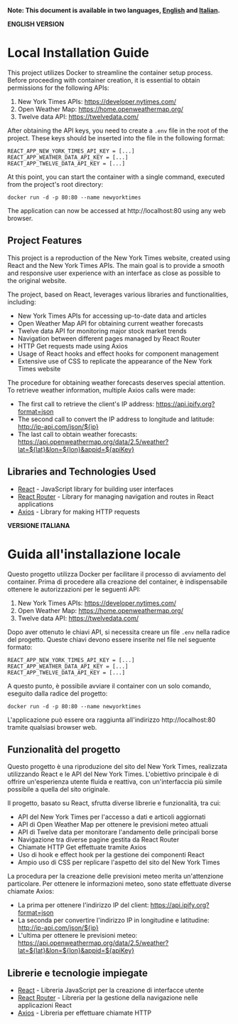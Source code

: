 **Note: This document is available in two languages, <a href="#english">English</a> and <a href="#italian">Italian</a>.**

<a href="#english"></a>
**ENGLISH VERSION**

# Local Installation Guide

This project utilizes Docker to streamline the container setup process. Before proceeding with container creation, it is essential to obtain permissions for the following APIs:

1. New York Times APIs: https://developer.nytimes.com/
2. Open Weather Map: https://home.openweathermap.org/
3. Twelve data API: https://twelvedata.com/

After obtaining the API keys, you need to create a `.env` file in the root of the project. These keys should be inserted into the file in the following format:

```
REACT_APP_NEW_YORK_TIMES_API_KEY = [...]
REACT_APP_WEATHER_DATA_API_KEY = [...]
REACT_APP_TWELVE_DATA_API_KEY = [...]
```

At this point, you can start the container with a single command, executed from the project's root directory:

```
docker run -d -p 80:80 --name newyorktimes
```

The application can now be accessed at http://localhost:80 using any web browser.

## Project Features

This project is a reproduction of the New York Times website, created using React and the New York Times APIs. The main goal is to provide a smooth and responsive user experience with an interface as close as possible to the original website.

The project, based on React, leverages various libraries and functionalities, including:

- New York Times APIs for accessing up-to-date data and articles
- Open Weather Map API for obtaining current weather forecasts
- Twelve data API for monitoring major stock market trends
- Navigation between different pages managed by React Router
- HTTP Get requests made using Axios
- Usage of React hooks and effect hooks for component management
- Extensive use of CSS to replicate the appearance of the New York Times website

The procedure for obtaining weather forecasts deserves special attention. To retrieve weather information, multiple Axios calls were made:

- The first call to retrieve the client's IP address: https://api.ipify.org?format=json
- The second call to convert the IP address to longitude and latitude: http://ip-api.com/json/${ip}
- The last call to obtain weather forecasts: https://api.openweathermap.org/data/2.5/weather?lat=${lat}&lon=${lon}&appid=${apiKey}

## Libraries and Technologies Used

- [React](https://reactjs.org/) - JavaScript library for building user interfaces
- [React Router](https://reactrouter.com/) - Library for managing navigation and routes in React applications
- [Axios](https://github.com/axios/axios) - Library for making HTTP requests

<a href="#italian"></a>
**VERSIONE ITALIANA**

# Guida all'installazione locale

Questo progetto utilizza Docker per facilitare il processo di avviamento del container. Prima di procedere alla creazione del container, è indispensabile ottenere le autorizzazioni per le seguenti API:

1. New York Times APIs: https://developer.nytimes.com/
2. Open Weather Map: https://home.openweathermap.org/
3. Twelve data API: https://twelvedata.com/

Dopo aver ottenuto le chiavi API, si necessita creare un file `.env` nella radice del progetto. Queste chiavi devono essere inserite nel file nel seguente formato:

```
REACT_APP_NEW_YORK_TIMES_API_KEY = [...]
REACT_APP_WEATHER_DATA_API_KEY = [...]
REACT_APP_TWELVE_DATA_API_KEY = [...]
```

A questo punto, è possibile avviare il container con un solo comando, eseguito dalla radice del progetto:

```
docker run -d -p 80:80 --name newyorktimes
```

L'applicazione può essere ora raggiunta all'indirizzo http://localhost:80 tramite qualsiasi browser web.

## Funzionalità del progetto

Questo progetto è una riproduzione del sito del New York Times, realizzata utilizzando React e le API del New York Times. L'obiettivo principale è di offrire un'esperienza utente fluida e reattiva, con un'interfaccia più simile possibile a quella del sito originale.

Il progetto, basato su React, sfrutta diverse librerie e funzionalità, tra cui:

- API del New York Times per l'accesso a dati e articoli aggiornati
- API di Open Weather Map per ottenere le previsioni meteo attuali
- API di Twelve data per monitorare l'andamento delle principali borse
- Navigazione tra diverse pagine gestita da React Router
- Chiamate HTTP Get effettuate tramite Axios
- Uso di hook e effect hook per la gestione dei componenti React
- Ampio uso di CSS per replicare l'aspetto del sito del New York Times

La procedura per la creazione delle previsioni meteo merita un'attenzione particolare. Per ottenere le informazioni meteo, sono state effettuate diverse chiamate Axios:

- La prima per ottenere l'indirizzo IP del client: https://api.ipify.org?format=json
- La seconda per convertire l'indirizzo IP in longitudine e latitudine: http://ip-api.com/json/${ip}
- L'ultima per ottenere le previsioni meteo: https://api.openweathermap.org/data/2.5/weather?lat=${lat}&lon=${lon}&appid=${apiKey}

## Librerie e tecnologie impiegate

- [React](https://reactjs.org/) - Libreria JavaScript per la creazione di interfacce utente
- [React Router](https://reactrouter.com/) - Libreria per la gestione della navigazione nelle applicazioni React
- [Axios](https://github.com/axios/axios) - Libreria per effettuare chiamate HTTP
